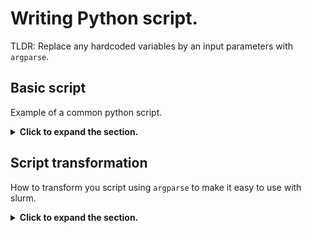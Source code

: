 # Writing Python script.
TLDR: Replace any hardcoded variables by an input parameters with `argparse`.

## Basic script
Example of a common python script.
<details>
<summary><b>Click to expand the section.</b></summary>

```python 
import torch
from torch import nn
from torch.utils.data import DataLoader
import torchvision

def MyModel(nn.Module):
    def __init__(self, d_model, n_classes):
        self.linear = nn.Linear(d_model, n_classes)
    
    def forward(x):
        x = x.flatten(start_dim=1)
        logits = self.linear(x)
        return logits

# MNIST is 28 * 28 and 10 classes.
model = MyModel(d_model=28 * 28, n_classes=10)

dataset = datasets.MNIST(
    root='./data',
    download=True,
    transform=torchvision.transform.ToTensor()
)
dataloader = DataLoader(dataset, batch_size=32)

optimizer = torch.optim.Adam(model.parameters(), lr=1e-3)
loss_fn = nn.CrossEntropyLoss()


for epoch in range(10):
    for x, labels in dataloader:
        logits = model(x)
        loss = loss_fn(y_pred=logits, y=labels)
        loss.backward()
        optimizer.step()
        optimizer.zero_grad()
```
</details>

## Script transformation
How to transform you script using `argparse` to make it easy to use with slurm.
<details>
<summary><b>Click to expand the section.</b></summary>

In order to run your script with Slurm, you should modify it so that things will be easier.
For that we can use `argparse` built-in library to input parameters.

`argparse` will give access to a `parser` that will read the arguments preceded by `-` or `--` when launching the script.

For example, if I do `python my_train_script.py --learning_rate 0.001`, then the `parser` will read the attribute `learning_rate` set to 0.001.

**Advantages of `argparse`**
- You can use the **same script for different hyperparameters**.
- All your **hyperparameters are centralized** at the begining.
- General good practise to avoid hardcoded variables.

**Default values**
As illustrated below, you can use default values that won't need to be supplied when launching the scripts.

**`if __name__ == "__main__"`**
This is a good practice tips. It executes the code beneath the conditional statement only if it has been launched from the command line.
It is useful because you can now import your class `MyModel` into other files without executing all the code below.
```python 
import torch
from torch import nn
from torch.utils.data import DataLoader
import torchvision

from argparse import ArgumentParser


def MyModel(nn.Module):
    def __init__(self, d_model, n_classes):
        self.linear = nn.Linear(d_model, n_classes)
    
    def forward(x):
        x = x.flatten(start_dim=1)
        logits = self.linear(x)
        return logits


# __name__ == "__main__" checks if the script is called from the command line.
if __name__ == "__main__":
    parser = ArgumentParser()
    # Now just add all our aguments.
    # Do not forget to set the dtype, otherwise it will consided everything as a string.
    parser.add_argument("--n_classes", type=int, default=5) # dtype and default value
    parser.add_argument("--model_dim", type=int, default=784)
    parser.add_argument("--n_epochs", type=int, default=10)
    parser.add_argument("--batch_size", type=int, default=64)
    parser.add_argument("--learning_rate", type=float, default=1e-3)
    
    model = MyModel(d_model=args.model_dim, n_classes=args.n_classes)

    dataset = datasets.MNIST(
        root='./data',
        download=True,
        transform=torchvision.transform.ToTensor()
    )
    dataloader = DataLoader(dataset, batch_size=args.batch_size)

    optimizer = torch.optim.Adam(model.parameters(), lr=args.learning_rate)
    loss_fn = nn.CrossEntropyLoss()


    for epoch in range(args.n_epochs):
        for x, labels in dataloader:
            logits = model(x)
            loss = loss_fn(y_pred=logits, y=labels)
            loss.backward()
            optimizer.step()
            optimizer.zero_grad()
```

Now you can just launch. Non-specified variables will be set to their default value.

```shell
$ python my_train_script.py --n_layers 5 --batch_size 128
```
It modifies your hyperparameters efficiently and launch another experiment without touching your training scripts and hence limits errors.
</details>
